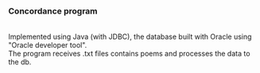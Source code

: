 <h3> Concordance program </h3><br> 
Implemented using Java (with JDBC), the database built with Oracle using "Oracle developer tool". <br>
The program receives .txt files contains poems and processes the data to the db.

